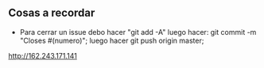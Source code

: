 ## Cosas a recordar

- Para cerrar un issue debo hacer "git add -A" luego hacer: git commit -m "Closes #(numero)"; luego hacer git push origin master;

http://162.243.171.141